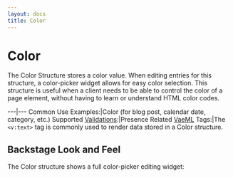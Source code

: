 ```yaml
---
layout: docs
title: Color
---
```


# Color

The Color Structure stores a color value. When editing entries for this
structure, a color-picker widget allows for easy color selection. This
structure is useful when a client needs to be able to control the color
of a page element, without having to learn or understand HTML color
codes.

---|---
Common Use Examples:|Color (for blog post, calendar date, category, etc.)
Supported [Validations](/validations/):|Presence
Related [VaeML](/vaeml/) Tags:|The `<v:text>` tag is commonly used to render data stored in a Color structure.

## Backstage Look and Feel

The Color structure shows a full color-picker editing widget:
